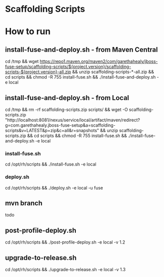 # Scaffolding Scripts

# How to run
## install-fuse-and-deploy.sh - from Maven Central
cd /tmp &&
    wget https://repo1.maven.org/maven2/com/garethahealy/jboss-fuse-setup/scaffolding-scripts/${project.version}/scaffolding-scripts-${project.version}-all.zip &&
    unzip scaffolding-scripts-*-all.zip &&
    cd scripts &&
    chmod -R 755 install-fuse.sh &&
    ./install-fuse-and-deploy.sh -e local

## install-fuse-and-deploy.sh - from Local
cd /tmp &&
    rm -rf scaffolding-scripts.zip scripts/ &&
    wget -O scaffolding-scripts.zip "http://localhost:8081/nexus/service/local/artifact/maven/redirect?g=com.garethahealy.jboss-fuse-setup&a=scaffolding-scripts&v=LATEST&p=zip&c=all&r=snapshots" &&
    unzip scaffolding-scripts.zip &&
    cd scripts &&
    chmod -R 755 install-fuse.sh &&
    ./install-fuse-and-deploy.sh -e local

### install-fuse.sh
cd /opt/rh/scripts &&
    ./install-fuse.sh -e local

### deploy.sh
cd /opt/rh/scripts &&
    ./deploy.sh -e local -u fuse

## mvn branch
todo

## post-profile-deploy.sh
cd /opt/rh/scripts &&
    ./post-profile-deploy.sh -e local -v 1.2

## upgrade-to-release.sh
cd /opt/rh/scripts &&
    ./upgrade-to-release.sh -e local -v 1.3
